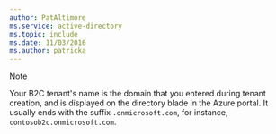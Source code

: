 ```yaml
---
author: PatAltimore
ms.service: active-directory 
ms.topic: include
ms.date: 11/03/2016
ms.author: patricka
---
```

> [!NOTE]
> Your B2C tenant's name is the domain that you entered during tenant creation, and is displayed on the directory blade in the Azure portal.  It usually ends with the suffix `.onmicrosoft.com`, for instance, `contosob2c.onmicrosoft.com`.
> 
> 

